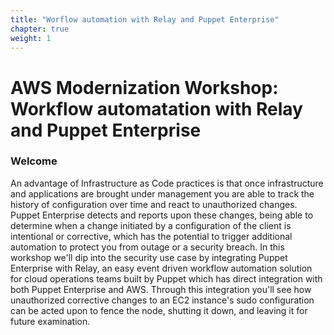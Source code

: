 ```yaml
---
title: "Worflow automation with Relay and Puppet Enterprise" 
chapter: true
weight: 1
---
```


# AWS Modernization Workshop: Workflow automatation with Relay and Puppet Enterprise

### Welcome

An advantage of Infrastructure as Code practices is that once infrastructure and applications are brought under management you are able to track the history of configuration over time and react to unauthorized changes. Puppet Enterprise detects and reports upon these changes, being able to determine when a change initiated by a configuration of the client is intentional or corrective, which has the potential to trigger additional automation to protect you from outage or a security breach. In this workshop we'll dip into the security use case by integrating Puppet Enterprise with Relay, an easy event driven workflow automation solution for cloud operations teams built by Puppet which has direct integration with both Puppet Enterprise and AWS. Through this integration you'll see how unauthorized corrective changes to an EC2 instance's sudo configuration can be acted upon to fence the node, shutting it down, and leaving it for future examination.